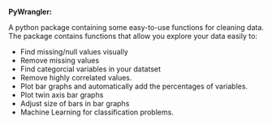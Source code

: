 **PyWrangler:**

A python package containing some easy-to-use functions for cleaning data. 
The package contains functions that allow you explore your data easily to:

- Find missing/null values visually
- Remove missing values
- Find categorcial variables in your datatset
- Remove highly correlated values.
- Plot bar graphs and automatically add the percentages of variables.
- Plot twin axis bar graphs
- Adjust size of bars in bar graphs
- Machine Learning for classification problems.